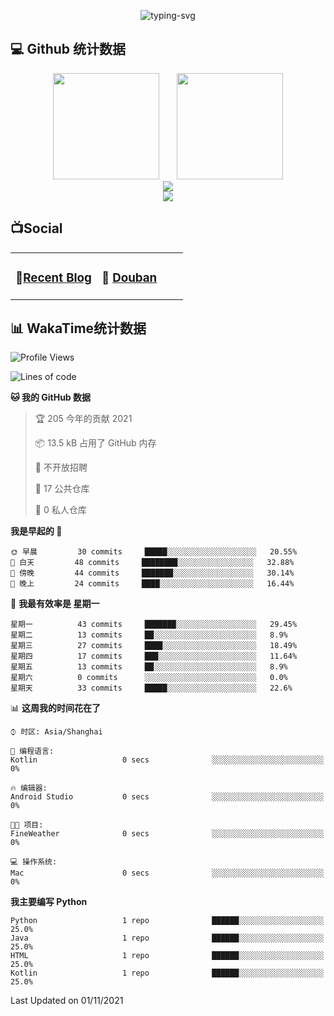 <p align="center">
   <img src="https://readme-typing-svg.herokuapp.com?color=%236096F7&size=26&lines=%F0%9F%91%8B+%E6%AC%A2%E8%BF%8E%E8%AE%BF%E9%97%AE%E6%88%91%E7%9A%84GitHub" alt="typing-svg">
</p>


## 💻 Github 统计数据

<div align="center">
<span>&emsp;&emsp;</span>
<img height="170px" src="https://github-readme-stats.vercel.app/api?username=lnm011223" /><span>&emsp;&emsp;</span><img height="170px" src="https://github-readme-stats.vercel.app/api/top-langs/?username=lnm011223&layout=compact&langs_count=8" />
<span>&emsp;&emsp;</span>
</div>
<div align="center">
    <img  src="https://github-readme-streak-stats.herokuapp.com/?user=lnm011223" />
</div>
<div align="center">
    <img src="https://activity-graph.herokuapp.com/graph?username=lnm011223&theme=minimal" />
</div>

## 📺Social

<table>
<tbody>
   <tr>
       <td  valign="top" width="50%">

### 📝<a href="https://lnm011223.github.io/" target="_blank">Recent Blog</a>

<!-- START_SECTION:blog -->

<!-- END_SECTION:blog -->
</td>
       <td  valign="top" width="50%">

### 🎥 <a href="https://www.douban.com/people/190687977/" target="_blank">Douban</a>

<!-- START_SECTION:douban -->

<!-- END_SECTION:douban -->
</td>
        </tr>
</tbody>
</table>


## 📊 WakaTime统计数据

<!--START_SECTION:waka-->
![Profile Views](http://img.shields.io/badge/%E4%B8%AA%E4%BA%BA%E5%B0%81%E9%9D%A2%E8%A7%82%E7%9C%8B%E6%AC%A1%E6%95%B0-155-blue)

![Lines of code](https://img.shields.io/badge/%E4%BB%8E%E3%80%8C%E4%BD%A0%E5%A5%BD%E4%B8%96%E7%95%8C%E3%80%8D%E6%88%91%E5%B7%B2%E7%BB%8F%E5%86%99%E4%BA%86-5128%20%E8%A1%8C%E4%BB%A3%E7%A0%81-blue)

**🐱 我的 GitHub 数据** 

> 🏆 205 今年的贡献 2021
 > 
> 📦 13.5 kB 占用了 GitHub 内存 
 > 
> 🚫 不开放招聘
 > 
> 📜 17 公共仓库 
 > 
> 🔑 0 私人仓库  
 > 
**我是早起的 🐤** 

```text
🌞 早晨         30 commits     █████░░░░░░░░░░░░░░░░░░░░   20.55% 
🌆 白天         48 commits     ████████░░░░░░░░░░░░░░░░░   32.88% 
🌃 傍晚         44 commits     ███████░░░░░░░░░░░░░░░░░░   30.14% 
🌙 晚上         24 commits     ████░░░░░░░░░░░░░░░░░░░░░   16.44%

```
📅 **我最有效率是 星期一** 

```text
星期一          43 commits     ███████░░░░░░░░░░░░░░░░░░   29.45% 
星期二          13 commits     ██░░░░░░░░░░░░░░░░░░░░░░░   8.9% 
星期三          27 commits     ████░░░░░░░░░░░░░░░░░░░░░   18.49% 
星期四          17 commits     ███░░░░░░░░░░░░░░░░░░░░░░   11.64% 
星期五          13 commits     ██░░░░░░░░░░░░░░░░░░░░░░░   8.9% 
星期六          0 commits      ░░░░░░░░░░░░░░░░░░░░░░░░░   0.0% 
星期天          33 commits     █████░░░░░░░░░░░░░░░░░░░░   22.6%

```


📊 **这周我的时间花在了** 

```text
⌚︎ 时区: Asia/Shanghai

💬 编程语言: 
Kotlin                   0 secs              ░░░░░░░░░░░░░░░░░░░░░░░░░   0%

🔥 编辑器: 
Android Studio           0 secs              ░░░░░░░░░░░░░░░░░░░░░░░░░   0%

🐱‍💻 项目: 
FineWeather              0 secs              ░░░░░░░░░░░░░░░░░░░░░░░░░   0%

💻 操作系统: 
Mac                      0 secs              ░░░░░░░░░░░░░░░░░░░░░░░░░   0%

```

**我主要编写 Python** 

```text
Python                   1 repo              ██████░░░░░░░░░░░░░░░░░░░   25.0% 
Java                     1 repo              ██████░░░░░░░░░░░░░░░░░░░   25.0% 
HTML                     1 repo              ██████░░░░░░░░░░░░░░░░░░░   25.0% 
Kotlin                   1 repo              ██████░░░░░░░░░░░░░░░░░░░   25.0%

```



 Last Updated on 01/11/2021
<!--END_SECTION:waka-->




